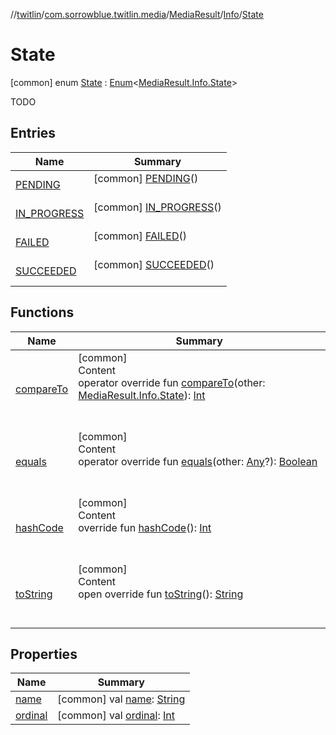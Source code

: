 //[twitlin](../../../../index.md)/[com.sorrowblue.twitlin.media](../../../index.md)/[MediaResult](../../index.md)/[Info](../index.md)/[State](index.md)



# State  
 [common] enum [State](index.md) : [Enum](https://kotlinlang.org/api/latest/jvm/stdlib/kotlin/-enum/index.html)<[MediaResult.Info.State](index.md)> 

TODO

   


## Entries  
  
|  Name|  Summary| 
|---|---|
| <a name="com.sorrowblue.twitlin.media/MediaResult.Info.State.PENDING///PointingToDeclaration/"></a>[PENDING](-p-e-n-d-i-n-g/index.md)| <a name="com.sorrowblue.twitlin.media/MediaResult.Info.State.PENDING///PointingToDeclaration/"></a> [common] [PENDING](-p-e-n-d-i-n-g/index.md)()  <br>   <br>
| <a name="com.sorrowblue.twitlin.media/MediaResult.Info.State.IN_PROGRESS///PointingToDeclaration/"></a>[IN_PROGRESS](-i-n_-p-r-o-g-r-e-s-s/index.md)| <a name="com.sorrowblue.twitlin.media/MediaResult.Info.State.IN_PROGRESS///PointingToDeclaration/"></a> [common] [IN_PROGRESS](-i-n_-p-r-o-g-r-e-s-s/index.md)()  <br>   <br>
| <a name="com.sorrowblue.twitlin.media/MediaResult.Info.State.FAILED///PointingToDeclaration/"></a>[FAILED](-f-a-i-l-e-d/index.md)| <a name="com.sorrowblue.twitlin.media/MediaResult.Info.State.FAILED///PointingToDeclaration/"></a> [common] [FAILED](-f-a-i-l-e-d/index.md)()  <br>   <br>
| <a name="com.sorrowblue.twitlin.media/MediaResult.Info.State.SUCCEEDED///PointingToDeclaration/"></a>[SUCCEEDED](-s-u-c-c-e-e-d-e-d/index.md)| <a name="com.sorrowblue.twitlin.media/MediaResult.Info.State.SUCCEEDED///PointingToDeclaration/"></a> [common] [SUCCEEDED](-s-u-c-c-e-e-d-e-d/index.md)()  <br>   <br>


## Functions  
  
|  Name|  Summary| 
|---|---|
| <a name="kotlin/Enum/compareTo/#com.sorrowblue.twitlin.media.MediaResult.Info.State/PointingToDeclaration/"></a>[compareTo](-s-u-c-c-e-e-d-e-d/index.md#%5Bkotlin%2FEnum%2FcompareTo%2F%23com.sorrowblue.twitlin.media.MediaResult.Info.State%2FPointingToDeclaration%2F%5D%2FFunctions%2F1930806739)| <a name="kotlin/Enum/compareTo/#com.sorrowblue.twitlin.media.MediaResult.Info.State/PointingToDeclaration/"></a>[common]  <br>Content  <br>operator override fun [compareTo](-s-u-c-c-e-e-d-e-d/index.md#%5Bkotlin%2FEnum%2FcompareTo%2F%23com.sorrowblue.twitlin.media.MediaResult.Info.State%2FPointingToDeclaration%2F%5D%2FFunctions%2F1930806739)(other: [MediaResult.Info.State](index.md)): [Int](https://kotlinlang.org/api/latest/jvm/stdlib/kotlin/-int/index.html)  <br><br><br>
| <a name="kotlin/Enum/equals/#kotlin.Any?/PointingToDeclaration/"></a>[equals](../../../../com.sorrowblue.twitlin.v2.users/-users-api/-expansion/-p-i-n-n-e-d_-t-w-e-e-t_-i-d/index.md#%5Bkotlin%2FEnum%2Fequals%2F%23kotlin.Any%3F%2FPointingToDeclaration%2F%5D%2FFunctions%2F1930806739)| <a name="kotlin/Enum/equals/#kotlin.Any?/PointingToDeclaration/"></a>[common]  <br>Content  <br>operator override fun [equals](../../../../com.sorrowblue.twitlin.v2.users/-users-api/-expansion/-p-i-n-n-e-d_-t-w-e-e-t_-i-d/index.md#%5Bkotlin%2FEnum%2Fequals%2F%23kotlin.Any%3F%2FPointingToDeclaration%2F%5D%2FFunctions%2F1930806739)(other: [Any](https://kotlinlang.org/api/latest/jvm/stdlib/kotlin/-any/index.html)?): [Boolean](https://kotlinlang.org/api/latest/jvm/stdlib/kotlin/-boolean/index.html)  <br><br><br>
| <a name="kotlin/Enum/hashCode/#/PointingToDeclaration/"></a>[hashCode](../../../../com.sorrowblue.twitlin.v2.users/-users-api/-expansion/-p-i-n-n-e-d_-t-w-e-e-t_-i-d/index.md#%5Bkotlin%2FEnum%2FhashCode%2F%23%2FPointingToDeclaration%2F%5D%2FFunctions%2F1930806739)| <a name="kotlin/Enum/hashCode/#/PointingToDeclaration/"></a>[common]  <br>Content  <br>override fun [hashCode](../../../../com.sorrowblue.twitlin.v2.users/-users-api/-expansion/-p-i-n-n-e-d_-t-w-e-e-t_-i-d/index.md#%5Bkotlin%2FEnum%2FhashCode%2F%23%2FPointingToDeclaration%2F%5D%2FFunctions%2F1930806739)(): [Int](https://kotlinlang.org/api/latest/jvm/stdlib/kotlin/-int/index.html)  <br><br><br>
| <a name="kotlin/Enum/toString/#/PointingToDeclaration/"></a>[toString](../../../../com.sorrowblue.twitlin.v2.users/-users-api/-expansion/-p-i-n-n-e-d_-t-w-e-e-t_-i-d/index.md#%5Bkotlin%2FEnum%2FtoString%2F%23%2FPointingToDeclaration%2F%5D%2FFunctions%2F1930806739)| <a name="kotlin/Enum/toString/#/PointingToDeclaration/"></a>[common]  <br>Content  <br>open override fun [toString](../../../../com.sorrowblue.twitlin.v2.users/-users-api/-expansion/-p-i-n-n-e-d_-t-w-e-e-t_-i-d/index.md#%5Bkotlin%2FEnum%2FtoString%2F%23%2FPointingToDeclaration%2F%5D%2FFunctions%2F1930806739)(): [String](https://kotlinlang.org/api/latest/jvm/stdlib/kotlin/-string/index.html)  <br><br><br>


## Properties  
  
|  Name|  Summary| 
|---|---|
| <a name="com.sorrowblue.twitlin.media/MediaResult.Info.State/name/#/PointingToDeclaration/"></a>[name](index.md#%5Bcom.sorrowblue.twitlin.media%2FMediaResult.Info.State%2Fname%2F%23%2FPointingToDeclaration%2F%5D%2FProperties%2F1930806739)| <a name="com.sorrowblue.twitlin.media/MediaResult.Info.State/name/#/PointingToDeclaration/"></a> [common] val [name](index.md#%5Bcom.sorrowblue.twitlin.media%2FMediaResult.Info.State%2Fname%2F%23%2FPointingToDeclaration%2F%5D%2FProperties%2F1930806739): [String](https://kotlinlang.org/api/latest/jvm/stdlib/kotlin/-string/index.html)   <br>
| <a name="com.sorrowblue.twitlin.media/MediaResult.Info.State/ordinal/#/PointingToDeclaration/"></a>[ordinal](index.md#%5Bcom.sorrowblue.twitlin.media%2FMediaResult.Info.State%2Fordinal%2F%23%2FPointingToDeclaration%2F%5D%2FProperties%2F1930806739)| <a name="com.sorrowblue.twitlin.media/MediaResult.Info.State/ordinal/#/PointingToDeclaration/"></a> [common] val [ordinal](index.md#%5Bcom.sorrowblue.twitlin.media%2FMediaResult.Info.State%2Fordinal%2F%23%2FPointingToDeclaration%2F%5D%2FProperties%2F1930806739): [Int](https://kotlinlang.org/api/latest/jvm/stdlib/kotlin/-int/index.html)   <br>

